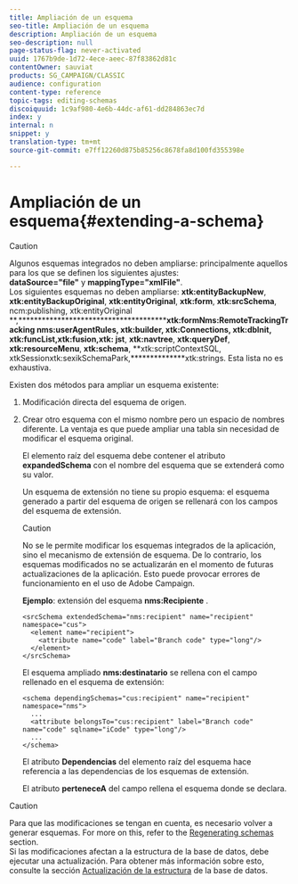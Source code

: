 ```yaml
---
title: Ampliación de un esquema
seo-title: Ampliación de un esquema
description: Ampliación de un esquema
seo-description: null
page-status-flag: never-activated
uuid: 1767b9de-1d72-4ece-aeec-87f83862d81c
contentOwner: sauviat
products: SG_CAMPAIGN/CLASSIC
audience: configuration
content-type: reference
topic-tags: editing-schemas
discoiquuid: 1c9af980-4e6b-44dc-af61-dd284863ec7d
index: y
internal: n
snippet: y
translation-type: tm+mt
source-git-commit: e7ff12260d875b85256c8678fa8d100fd355398e

---
```



# Ampliación de un esquema{#extending-a-schema}

>[!CAUTION]
>
>Algunos esquemas integrados no deben ampliarse: principalmente aquellos para los que se definen los siguientes ajustes:\
>**dataSource=&quot;file&quot;** y **mappingType=&quot;xmlFile&quot;**.\
>Los siguientes esquemas no deben ampliarse: **xtk:entityBackupNew**, **xtk:entityBackupOriginal**, **xtk:entityOriginal**, **xtk:form**, **xtk:srcSchema**, ncm:publishing, xtk:entityOriginal **,****************************************xtk:formNms:RemoteTrackingTracking nms:userAgentRules, xtk:builder, xtk:Connections, xtk:dbInit, xtk:funcList,xtk:fusion,xtk: jst**, **xtk:navtree**, **xtk:queryDef**, **xtk:resourceMenu**, **xtk:schema**, **xtk:scriptContextSQL, xtkSessionxtk:sexikSchemaPark,**************xtk:strings.
>Esta lista no es exhaustiva.

Existen dos métodos para ampliar un esquema existente:

1. Modificación directa del esquema de origen.
1. Crear otro esquema con el mismo nombre pero un espacio de nombres diferente. La ventaja es que puede ampliar una tabla sin necesidad de modificar el esquema original.

   El elemento raíz del esquema debe contener el atributo **expandedSchema** con el nombre del esquema que se extenderá como su valor.

   Un esquema de extensión no tiene su propio esquema: el esquema generado a partir del esquema de origen se rellenará con los campos del esquema de extensión.

   >[!CAUTION]
   >
   >No se le permite modificar los esquemas integrados de la aplicación, sino el mecanismo de extensión de esquema. De lo contrario, los esquemas modificados no se actualizarán en el momento de futuras actualizaciones de la aplicación. Esto puede provocar errores de funcionamiento en el uso de Adobe Campaign.

   **Ejemplo**: extensión del esquema **nms:Recipiente** .

   ```
   <srcSchema extendedSchema="nms:recipient" name="recipient" namespace="cus">
     <element name="recipient">
       <attribute name="code" label="Branch code" type="long"/>
     </element>
   </srcSchema>
   ```

   El esquema ampliado **nms:destinatario** se rellena con el campo rellenado en el esquema de extensión:

   ```
   <schema dependingSchemas="cus:recipient" name="recipient" namespace="nms">
     ...
     <attribute belongsTo="cus:recipient" label="Branch code" name="code" sqlname="iCode" type="long"/>
     ...
   </schema>
   ```

   El atributo **Dependencias** del elemento raíz del esquema hace referencia a las dependencias de los esquemas de extensión.

   El atributo **perteneceA** del campo rellena el esquema donde se declara.

>[!CAUTION]
>
>Para que las modificaciones se tengan en cuenta, es necesario volver a generar esquemas. For more on this, refer to the [Regenerating schemas](../../configuration/using/regenerating-schemas.md) section.\
>Si las modificaciones afectan a la estructura de la base de datos, debe ejecutar una actualización. Para obtener más información sobre esto, consulte la sección [Actualización de la estructura](../../configuration/using/updating-the-database-structure.md) de la base de datos.

